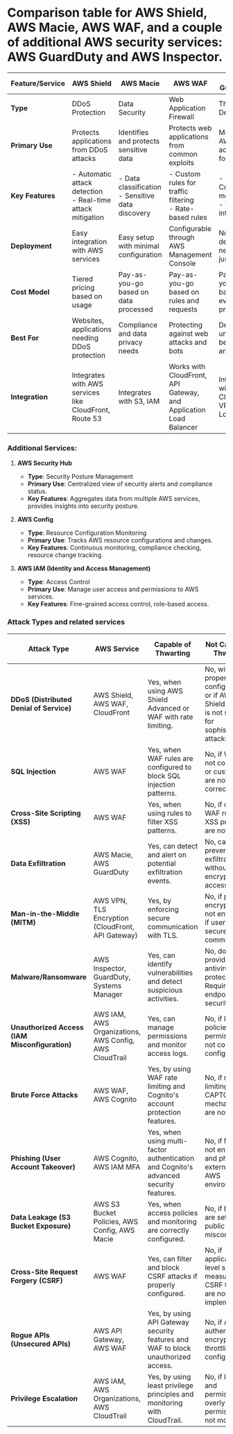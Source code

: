 # Comparison table for AWS Shield, AWS Macie, AWS WAF, and a couple of additional AWS security services: AWS GuardDuty and AWS Inspector.

| Feature/Service   | AWS Shield                          | AWS Macie                          | AWS WAF                              | AWS GuardDuty                      | AWS Inspector                     |
|-------------------|-------------------------------------|-----------------------------------|-------------------------------------|------------------------------------|-----------------------------------|
| **Type**          | DDoS Protection                     | Data Security                     | Web Application Firewall            | Threat Detection                   | Vulnerability Management           |
| **Primary Use**   | Protects applications from DDoS attacks | Identifies and protects sensitive data | Protects web applications from common exploits | Monitors AWS accounts for threats  | Assesses security vulnerabilities  |
| **Key Features**  | - Automatic attack detection<br>- Real-time attack mitigation | - Data classification<br>- Sensitive data discovery | - Custom rules for traffic filtering<br>- Rate-based rules | - Continuous monitoring<br>- Threat intelligence | - Automated security assessments<br>- Continuous scanning |
| **Deployment**    | Easy integration with AWS services  | Easy setup with minimal configuration | Configurable through AWS Management Console | No deployment needed, just enable   | Requires installation of agents    |
| **Cost Model**    | Tiered pricing based on usage      | Pay-as-you-go based on data processed | Pay-as-you-go based on rules and requests | Pay-as-you-go based on events processed | Pay-as-you-go based on assessments |
| **Best For**      | Websites, applications needing DDoS protection | Compliance and data privacy needs | Protecting against web attacks and bots | Detecting unusual behavior and threats | Identifying vulnerabilities in instances and containers |
| **Integration**   | Integrates with AWS services like CloudFront, Route 53 | Integrates with S3, IAM | Works with CloudFront, API Gateway, and Application Load Balancer | Integrates with CloudTrail, VPC Flow Logs | Integrates with EC2 and ECR         |

### Additional Services:
1. **AWS Security Hub**
   - **Type**: Security Posture Management
   - **Primary Use**: Centralized view of security alerts and compliance status.
   - **Key Features**: Aggregates data from multiple AWS services, provides insights into security posture.

2. **AWS Config**
   - **Type**: Resource Configuration Monitoring
   - **Primary Use**: Tracks AWS resource configurations and changes.
   - **Key Features**: Continuous monitoring, compliance checking, resource change tracking.

3. **AWS IAM (Identity and Access Management)**
   - **Type**: Access Control
   - **Primary Use**: Manage user access and permissions to AWS services.
   - **Key Features**: Fine-grained access control, role-based access.


### Attack Types and related services  

| **Attack Type**            | **AWS Service**                  | **Capable of Thwarting** | **Not Capable of Thwarting** | **Most Preferred Service** |
|----------------------------|----------------------------------|--------------------------|------------------------------|----------------------------|
| **DDoS (Distributed Denial of Service)** | AWS Shield, AWS WAF, CloudFront | Yes, when using AWS Shield Advanced or WAF with rate limiting. | No, without proper configuration or if AWS Shield Standard is not sufficient for sophisticated attacks. | **AWS Shield Advanced** |
| **SQL Injection**          | AWS WAF                          | Yes, when WAF rules are configured to block SQL injection patterns. | No, if WAF is not configured or custom rules are not set up correctly. | **AWS WAF** |
| **Cross-Site Scripting (XSS)** | AWS WAF                          | Yes, when using rules to filter XSS patterns. | No, if custom WAF rules for XSS protection are not applied. | **AWS WAF** |
| **Data Exfiltration**      | AWS Macie, AWS GuardDuty         | Yes, can detect and alert on potential exfiltration events. | No, can't prevent exfiltration without encryption and access control. | **AWS Macie** |
| **Man-in-the-Middle (MITM)** | AWS VPN, TLS Encryption (CloudFront, API Gateway) | Yes, by enforcing secure communication with TLS. | No, if proper encryption is not enforced or if users bypass secure communication. | **TLS Encryption (CloudFront, API Gateway)** |
| **Malware/Ransomware**     | AWS Inspector, GuardDuty, Systems Manager | Yes, can identify vulnerabilities and detect suspicious activities. | No, does not provide direct antivirus protection. Requires endpoint security. | **AWS GuardDuty** |
| **Unauthorized Access (IAM Misconfiguration)** | AWS IAM, AWS Organizations, AWS Config, AWS CloudTrail | Yes, can manage permissions and monitor access logs. | No, if IAM roles, policies, and permissions are not correctly configured. | **AWS IAM** |
| **Brute Force Attacks**    | AWS WAF, AWS Cognito             | Yes, by using WAF rate limiting and Cognito's account protection features. | No, if rate limiting or CAPTCHA mechanisms are not set up. | **AWS Cognito** |
| **Phishing (User Account Takeover)** | AWS Cognito, AWS IAM MFA | Yes, when using multi-factor authentication and Cognito's advanced security features. | No, if MFA is not enforced, and phishing is external to the AWS environment. | **AWS Cognito** |
| **Data Leakage (S3 Bucket Exposure)** | AWS S3 Bucket Policies, AWS Config, AWS Macie | Yes, when access policies and monitoring are correctly configured. | No, if buckets are set to public or misconfigured. | **AWS Config** |
| **Cross-Site Request Forgery (CSRF)** | AWS WAF                          | Yes, can filter and block CSRF attacks if properly configured. | No, if application-level security measures (e.g., CSRF tokens) are not implemented. | **AWS WAF** |
| **Rogue APIs (Unsecured APIs)** | AWS API Gateway, AWS WAF          | Yes, by using API Gateway security features and WAF to block unauthorized access. | No, if APIs lack authentication, encryption, and throttling configurations. | **AWS API Gateway** |
| **Privilege Escalation**   | AWS IAM, AWS Organizations, AWS CloudTrail | Yes, by using least privilege principles and monitoring with CloudTrail. | No, if IAM roles and permissions are overly permissive or not monitored. | **AWS IAM** |

